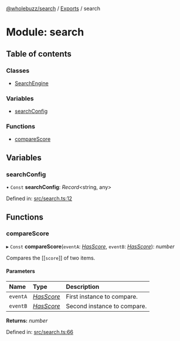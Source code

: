 [@wholebuzz/search](../README.md) / [Exports](../modules.md) / search

# Module: search

## Table of contents

### Classes

- [SearchEngine](../classes/search.searchengine.md)

### Variables

- [searchConfig](search.md#searchconfig)

### Functions

- [compareScore](search.md#comparescore)

## Variables

### searchConfig

• `Const` **searchConfig**: *Record*<string, any\>

Defined in: [src/search.ts:12](https://github.com/wholebuzz/search/blob/master/src/search.ts#L12)

## Functions

### compareScore

▸ `Const` **compareScore**(`eventA`: [*HasScore*](../interfaces/types.hasscore.md), `eventB`: [*HasScore*](../interfaces/types.hasscore.md)): *number*

Compares the [[`score`]] of two items.

#### Parameters

| Name | Type | Description |
| :------ | :------ | :------ |
| `eventA` | [*HasScore*](../interfaces/types.hasscore.md) | First instance to compare. |
| `eventB` | [*HasScore*](../interfaces/types.hasscore.md) | Second instance to compare. |

**Returns:** *number*

Defined in: [src/search.ts:66](https://github.com/wholebuzz/search/blob/master/src/search.ts#L66)
